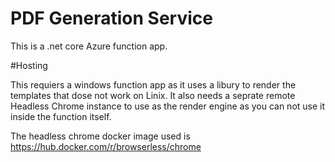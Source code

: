 # PDF Generation Service

This is a .net core Azure function app.

#Hosting

This requiers a windows function app as it uses a libury to render the templates that dose not work on Linix.
It also needs a seprate remote Headless Chrome instance to use as the render engine as you can not use it inside the function itself.

The headless chrome docker image used is https://hub.docker.com/r/browserless/chrome